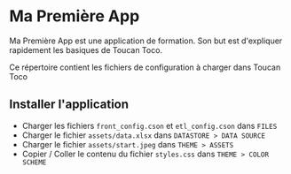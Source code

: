 # Ma Première App

Ma Première App est une application de formation.
Son but est d'expliquer rapidement les basiques de Toucan Toco.

Ce répertoire contient les fichiers de configuration à charger dans Toucan Toco

## Installer l'application
- Charger les fichiers `front_config.cson` et `etl_config.cson` dans `FILES`
- Charger le fichier `assets/data.xlsx` dans `DATASTORE > DATA SOURCE`
- Charger le fichier `assets/start.jpeg` dans `THEME > ASSETS`
- Copier / Coller le contenu du fichier `styles.css` dans `THEME > COLOR SCHEME`


